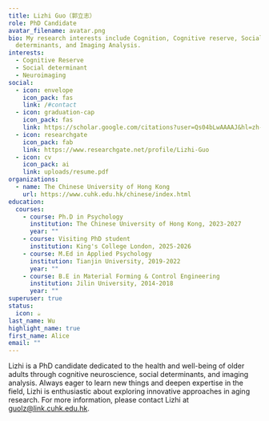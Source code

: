 ```yaml
---
title: Lizhi Guo（郭立志）
role: PhD Candidate
avatar_filename: avatar.png
bio: My research interests include Cognition, Cognitive reserve, Social
  determinants, and Imaging Analysis.
interests:
  - Cognitive Reserve
  - Social determinant
  - Neuroimaging
social:
  - icon: envelope
    icon_pack: fas
    link: /#contact
  - icon: graduation-cap
    icon_pack: fas
    link: https://scholar.google.com/citations?user=Qs04bLwAAAAJ&hl=zh-CN
  - icon: researchgate
    icon_pack: fab
    link: https://www.researchgate.net/profile/Lizhi-Guo
  - icon: cv
    icon_pack: ai
    link: uploads/resume.pdf
organizations:
  - name: The Chinese University of Hong Kong
    url: https://www.cuhk.edu.hk/chinese/index.html
education:
  courses:
    - course: Ph.D in Psychology
      institution: The Chinese University of Hong Kong, 2023-2027
      year: ""
    - course: Visiting PhD student
      institution: King's College London, 2025-2026
    - course: M.Ed in Applied Psychology
      institution: Tianjin University, 2019-2022
      year: ""
    - course: B.E in Material Forming & Control Engineering
      institution: Jilin University, 2014-2018
      year: ""
superuser: true
status:
  icon: ☕️
last_name: Wu
highlight_name: true
first_name: Alice
email: ""
---
```

Lizhi is a PhD candidate dedicated to  the health and well-being of older adults through cognitive neuroscience, social determinants, and imaging analysis. Always eager to learn new things and deepen expertise in the field, Lizhi is enthusiastic about exploring innovative approaches in aging research. For more information, please contact Lizhi at [guolz@link.cuhk.edu.hk](mailto:guolz@link.cuhk.edu.hk).[](<mailto: guolz@link.cuhk.edu.hk>)